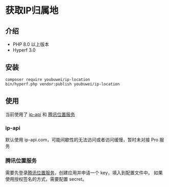 # 获取IP归属地

## 介绍
- PHP 8.0 以上版本
- Hyperf 3.0

## 安装
```
composer require youbuwei/ip-location
bin/hyperf.php vendor:publish youbuwei/ip-location
```

## 使用
当前使用了 [ip-api](https://ip-api.com/) 和 [腾讯位置服务](https://lbs.qq.com/)

### ip-api
默认使用 ip-api.com，可能间歇性的无法访问或者访问缓慢，暂时未对接 Pro 服务

### 腾讯位置服务
需要先登录[腾讯位置服务](https://lbs.qq.com/)，创建应用并申请一个 key，填入到配置文件中。
如果使用授权签名的方式，需要配置 secret。
